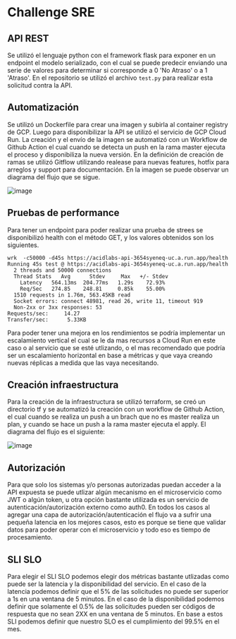 # Challenge SRE
## API REST
Se utilizó el lenguaje python con el framework flask para exponer en un endpoint el modelo serializado, con el cual se puede predecir enviando una serie de valores para determinar si corresponde a 0 'No Atraso' o a 1 'Atraso'. 
En el repositorio se utilizó el archivo `test.py` para realizar esta solicitud contra la API.

## Automatización
Se utilizó un Dockerfile para crear una imagen y subirla al container registry de GCP. Luego para disponibilizar la API se utilizó el servicio de GCP Cloud Run.
La creación y el envío de la imagen se automatizó con un Workflow de Github Action el cual cuando se detecta un push en la rama master ejecuta el proceso y disponibiliza la nueva versión.
En la definición de creación de ramas se utilizó Gitflow utilizando realease para nuevas features, hotfix para arreglos y support para documentación.
En la imagen se puede observar un diagrama del flujo que se sigue.

![image](https://user-images.githubusercontent.com/48531782/203163528-564d31fc-3849-4834-aea7-1e5c4c9032d9.png)

## Pruebas de performance
Para tener un endpoint para poder realizar una prueba de strees se disponibilizó  health con el método GET, y los valores obtenidos son los siguientes.
```
wrk  -c50000 -d45s https://acidlabs-api-3654syeneq-uc.a.run.app/health
Running 45s test @ https://acidlabs-api-3654syeneq-uc.a.run.app/health
  2 threads and 50000 connections
  Thread Stats   Avg      Stdev     Max   +/- Stdev
    Latency   564.13ms  204.77ms   1.29s    72.93%
    Req/Sec   274.85    248.81     0.85k    55.00%
  1510 requests in 1.76m, 563.45KB read
  Socket errors: connect 48981, read 26, write 11, timeout 919
  Non-2xx or 3xx responses: 53
Requests/sec:     14.27
Transfer/sec:      5.33KB
```
Para poder tener una mejora en los rendimientos se podría implementar un escalamiento vertical el cual se le da mas recursos a Cloud Run en este caso o al servicio que se esté utlizando, o el mas recomendado que podría ser un escalamiento horizontal en base a métricas y que vaya creando nuevas réplicas a medida que las vaya necesitando.

## Creación infraestructura
Para la creación de la infraestructura se utilizó terraform, se creó un directorio tf y se automatizó la creación con un workflow de Github Action, el cual cuando se realiza un push a un brach que no es master realiza un plan, y cuando se hace un push a la rama master ejecuta el apply.
El diagrama del flujo es el siguiente:

![image](https://user-images.githubusercontent.com/48531782/203168094-3aef1c96-aefc-460a-8375-58e4f45f193f.png)

## Autorización
Para que solo los sistemas y/o personas autorizadas puedan acceder a la API expuesta se puede utlizar algún mecanismo en el microservicio como JWT o algún token, u otra opción bastante utilizada es un servicio de autenticación/autorización externo como auth0.
En todos los casos al agregar una capa de autorización/autenticación el flujo va a sufrir una pequeña latencia en los mejores casos, esto es porque se tiene que validar datos para poder operar con el microservicio y todo eso es tiempo de procesamiento.

## SLI SLO
Para elegir el SLI SLO podemos elegir dos métricas bastante utlizadas como puede ser la latencia y la disponibilidad del servicio. 
En el caso de la latencia podemos definir que el 5% de las solicitudes no puede ser superior a 1s en una ventana de 5 minutos.
En el caso de la disponibilidad podemos definir que solamente el 0.5% de las solicitudes pueden ser códigos de respuesta que no sean 2XX en una ventana de 5 minutos.
En base a estos SLI podemos definir que nuestro SLO es el cumplimiento del  99.5% en el mes.
